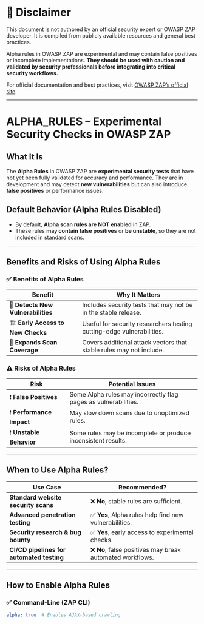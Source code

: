 # 📌 Disclaimer  

This document is not authored by an official security expert or OWASP ZAP developer. It is compiled from publicly available resources and general best practices.  

Alpha rules in OWASP ZAP are experimental and may contain false positives or incomplete implementations. **They should be used with caution and validated by security professionals before integrating into critical security workflows.**  

For official documentation and best practices, visit [OWASP ZAP’s official site](https://www.zaproxy.org/).  

---

# ALPHA_RULES – Experimental Security Checks in OWASP ZAP  

## What It Is  
The **Alpha Rules** in OWASP ZAP are **experimental security tests** that have not yet been fully validated for accuracy and performance. They are in development and may detect **new vulnerabilities** but can also introduce **false positives** or performance issues.  

## **Default Behavior (Alpha Rules Disabled)**
- By default, **Alpha scan rules are NOT enabled** in ZAP.
- These rules **may contain false positives** or **be unstable**, so they are not included in standard scans.

---

## **Benefits and Risks of Using Alpha Rules**
### ✅ **Benefits of Alpha Rules**
| **Benefit** | **Why It Matters** |
|------------|--------------------|
| 🔎 **Detects New Vulnerabilities** | Includes security tests that may not be in the stable release. |
| 🏗️ **Early Access to New Checks** | Useful for security researchers testing cutting-edge vulnerabilities. |
| 🚀 **Expands Scan Coverage** | Covers additional attack vectors that stable rules may not include. |

### ⚠️ **Risks of Alpha Rules**
| **Risk** | **Potential Issues** |
|------------|--------------------|
| ❗ **False Positives** | Some Alpha rules may incorrectly flag pages as vulnerabilities. |
| ❗ **Performance Impact** | May slow down scans due to unoptimized rules. |
| ❗ **Unstable Behavior** | Some rules may be incomplete or produce inconsistent results. |

---

## **When to Use Alpha Rules?**
| **Use Case** | **Recommended?** |
|-------------|------------------|
| **Standard website security scans** | ❌ **No**, stable rules are sufficient. |
| **Advanced penetration testing** | ✅ **Yes**, Alpha rules help find new vulnerabilities. |
| **Security research & bug bounty** | ✅ **Yes**, early access to experimental checks. |
| **CI/CD pipelines for automated testing** | ❌ **No**, false positives may break automated workflows. |

---

## **How to Enable Alpha Rules**
### ✅ **Command-Line (ZAP CLI)**
```yaml
alpha: true  # Enables AJAX-based crawling
